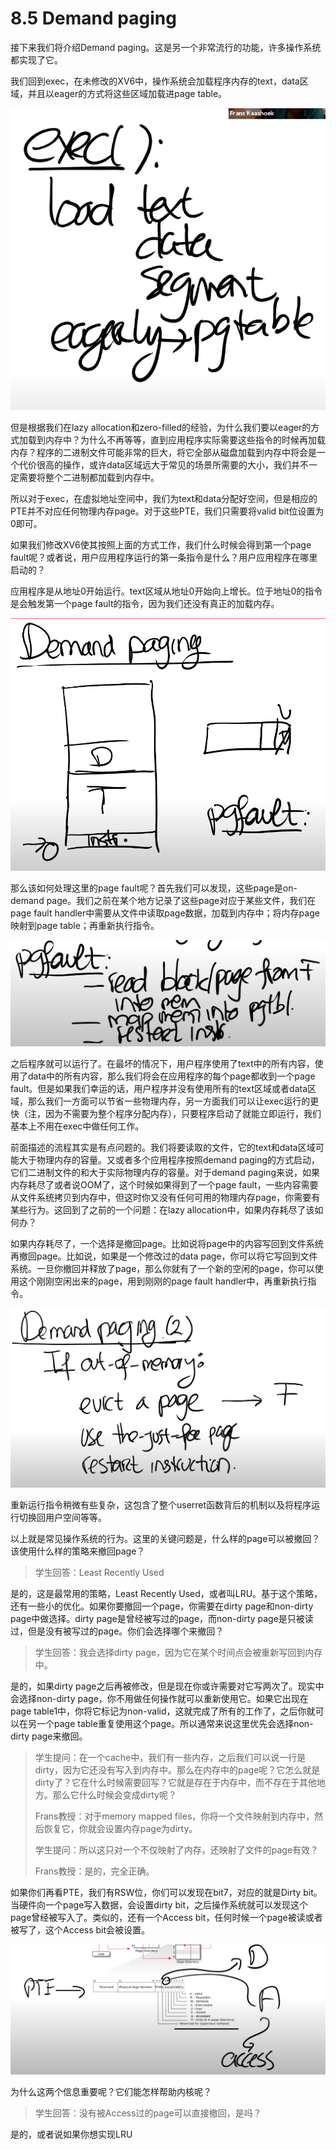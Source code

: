 # 8.5 Demand paging

接下来我们将介绍Demand paging。这是另一个非常流行的功能，许多操作系统都实现了它。

我们回到exec，在未修改的XV6中，操作系统会加载程序内存的text，data区域，并且以eager的方式将这些区域加载进page table。

![](../.gitbook/assets/image%20%28269%29.png)

但是根据我们在lazy allocation和zero-filled的经验，为什么我们要以eager的方式加载到内存中？为什么不再等等，直到应用程序实际需要这些指令的时候再加载内存？程序的二进制文件可能非常的巨大，将它全部从磁盘加载到内存中将会是一个代价很高的操作，或许data区域远大于常见的场景所需要的大小，我们并不一定需要将整个二进制都加载到内存中。

所以对于exec，在虚拟地址空间中，我们为text和data分配好空间，但是相应的PTE并不对应任何物理内存page。对于这些PTE，我们只需要将valid bit位设置为0即可。

如果我们修改XV6使其按照上面的方式工作，我们什么时候会得到第一个page fault呢？或者说，用户应用程序运行的第一条指令是什么？用户应用程序在哪里启动的？

应用程序是从地址0开始运行。text区域从地址0开始向上增长。位于地址0的指令是会触发第一个page fault的指令，因为我们还没有真正的加载内存。

![](../.gitbook/assets/image%20%28296%29.png)

那么该如何处理这里的page fault呢？首先我们可以发现，这些page是on-demand page。我们之前在某个地方记录了这些page对应于某些文件，我们在page fault handler中需要从文件中读取page数据，加载到内存中；将内存page映射到page table；再重新执行指令。

![](../.gitbook/assets/image%20%28280%29.png)

之后程序就可以运行了。在最坏的情况下，用户程序使用了text中的所有内容，使用了data中的所有内容，那么我们将会在应用程序的每个page都收到一个page fault。但是如果我们幸运的话，用户程序并没有使用所有的text区域或者data区域，那么我们一方面可以节省一些物理内存，另一方面我们可以让exec运行的更快（注，因为不需要为整个程序分配内存），只要程序启动了就能立即运行，我们基本上不用在exec中做任何工作。

前面描述的流程其实是有点问题的。我们将要读取的文件，它的text和data区域可能大于物理内存的容量。又或者多个应用程序按照demand paging的方式启动，它们二进制文件的和大于实际物理内存的容量。对于demand paging来说，如果内存耗尽了或者说OOM了，这个时候如果得到了一个page fault，一些内容需要从文件系统拷贝到内存中，但这时你又没有任何可用的物理内存page，你需要有某些行为。这回到了之前的一个问题：在lazy allocation中，如果内存耗尽了该如何办？

如果内存耗尽了，一个选择是撤回page。比如说将page中的内容写回到文件系统再撤回page。比如说，如果是一个修改过的data page，你可以将它写回到文件系统。一旦你撤回并释放了page，那么你就有了一个新的空闲的page，你可以使用这个刚刚空闲出来的page，用到刚刚的page fault handler中，再重新执行指令。

![](../.gitbook/assets/image%20%28284%29.png)

重新运行指令稍微有些复杂，这包含了整个userret函数背后的机制以及将程序运行切换回用户空间等等。

以上就是常见操作系统的行为。这里的关键问题是，什么样的page可以被撤回？该使用什么样的策略来撤回page？

> 学生回答：Least Recently Used

是的，这是最常用的策略，Least Recently Used，或者叫LRU。基于这个策略，还有一些小的优化。如果你要撤回一个page，你需要在dirty page和non-dirty page中做选择。dirty page是曾经被写过的page，而non-dirty page是只被读过，但是没有被写过的page。你们会选择哪个来撤回？

> 学生回答：我会选择dirty page，因为它在某个时间点会被重新写回到内存中。

是的，如果dirty page之后再被修改，但是现在你或许需要对它写两次了。现实中会选择non-dirty page，你不用做任何操作就可以重新使用它。如果它出现在page table1中，你将它标记为non-valid，这就完成了所有的工作了，之后你就可以在另一个page table重复使用这个page。所以通常来说这里优先会选择non-dirty page来撤回。

> 学生提问：在一个cache中，我们有一些内存，之后我们可以说一行是dirty，因为它还没有写入到内存中。那么在内存中的page呢？它怎么就是dirty了？它在什么时候需要回写？它就是存在于内存中，而不存在于其他地方。那么它什么时候会变成dirty呢？
>
> Frans教授：对于memory mapped files，你将一个文件映射到内存中，然后恢复它，你就会设置内存page为dirty。
>
> 学生提问：所以这只对一个不仅映射了内存，还映射了文件的page有效？
>
> Frans教授：是的，完全正确。

如果你们再看PTE，我们有RSW位，你们可以发现在bit7，对应的就是Dirty bit。当硬件向一个page写入数据，会设置dirty bit，之后操作系统就可以发现这个page曾经被写入了。类似的，还有一个Access bit，任何时候一个page被读或者被写了，这个Access bit会被设置。

![](../.gitbook/assets/image%20%28253%29.png)

为什么这两个信息重要呢？它们能怎样帮助内核呢？

> 学生回答：没有被Access过的page可以直接撤回，是吗？

是的，或者说如果你想实现LRU



